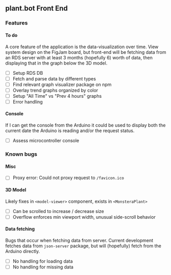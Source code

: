 ## plant.bot Front End ## 
### Features
#### To do
A core feature of the application is the data-visualization over time. View system design on the FigJam board, but front-end will be fetching data from an RDS server with at least 3 months (hopefully 6) worth of data, then displaying that in the graph below the 3D model.
- [ ] Setup RDS DB
- [ ] Fetch and parse data by different types
- [ ] Find relevant graph visualizer package on npm
- [ ] Overlay trend graphs organized by color
- [ ] Setup "All Time" vs "Prev 4 hours" graphs
- [ ] Error handling

#### Console
If I can get the console from the Arduino it could be used to display both the current date the Arduino is reading and/or the request status. 
- [ ] Assess microcontroller console

### Known bugs
#### Misc
- [ ] Proxy error: Could not proxy request to `/favicon.ico`
#### 3D Model
Likely fixes in `<model-viewer>` component, exists in `<MonsteraPlant>`
- [ ] Can be scrolled to increase / decrease size
- [ ] Overflow enforces min viewport width, unusual side-scroll behavior

#### Data fetching
Bugs that occur when fetching data from server. Current development fetches data from `json-server` package, but will (hopefully) fetch from the Arduino directly.
- [ ] No handling for loading data
- [ ] No handling for missing data